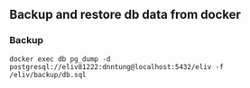 ## Backup and restore db data from docker

### Backup

`docker exec db pg_dump -d postgresql://eliv81222:dnntung@localhost:5432/eliv -f /eliv/backup/db.sql`

